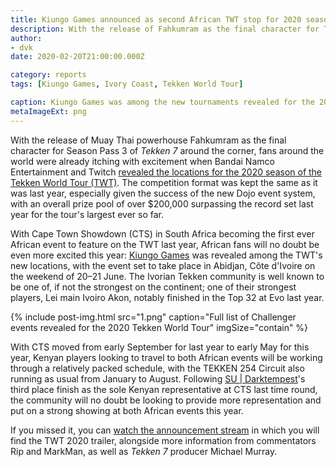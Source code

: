 ```yaml
---
title: Kiungo Games announced as second African TWT stop for 2020 season
description: With the release of Fahkumram as the final character for Tekken 7 Season 3 also around the corner, Bandai Namco Entertainment and Twitch revealed the locations for the 2020 season of the Tekken World Tour (TWT).
author:
- dvk
date: 2020-02-20T21:00:00.000Z

category: reports
tags: [Kiungo Games, Ivory Coast, Tekken World Tour]

caption: Kiungo Games was among the new tournaments revealed for the 2020 Tekken World Tour
metaImageExt: png
---
```

<p>With the release of Muay Thai powerhouse Fahkumram as the final character for Season Pass 3 of <em>Tekken 7</em> around the corner, fans around the world were already itching with excitement when Bandai Namco Entertainment and Twitch <a href="https://tekkenworldtour.com/news/tekken-world-tour-2020-locations-announced/" target="_blank">revealed the locations for the 2020 season of the Tekken World Tour (TWT)</a>. The competition format was kept the same as it was last year, especially given the success of the new Dojo event system, with an overall prize pool of over $200,000 surpassing the record set last year for the tour's largest ever so far.</p>

<p>With Cape Town Showdown (CTS) in South Africa becoming the first ever African event to feature on the TWT last year, African fans will no doubt be even more excited this year: <a href="https://twitter.com/kiungo_games" target="_blank">Kiungo Games</a> was revealed among the TWT's new locations, with the event set to take place in Abidjan, Côte d'Ivoire on the weekend of 20–21 June. The Ivorian Tekken community is well known to be one of, if not the strongest on the continent; one of their strongest players, Lei main Ivoiro Akon, notably finished in the Top 32 at Evo last year.</p>

{% include post-img.html src="1.png" caption="Full list of Challenger events revealed for the 2020 Tekken World Tour" imgSize="contain" %}

<p>With CTS moved from early September for last year to early May for this year, Kenyan players looking to travel to both African events will be working through a relatively packed schedule, with the TEKKEN 254 Circuit also running as usual from January to August. Following <a href="/circuit/tekken/profile.html?id=0749083">SU | Darktempest</a>'s third place finish as the sole Kenyan representative at CTS last time round, the community will no doubt be looking to provide more representation and put on a strong showing at both African events this year.</p>

<p>If you missed it, you can <a href="https://www.twitch.tv/videos/555288943" target="_blank">watch the announcement stream</a> in which you will find the TWT 2020 trailer, alongside more information from commentators Rip and MarkMan, as well as <em>Tekken 7</em> producer Michael Murray.</p>

<div class="d-none d-lg-flex justify-content-center mb-3">
    <!-- Add a placeholder for the Twitch embed -->
    <div id="twitch-embed"></div>
    <!-- Load the Twitch embed script -->
    <script src="https://player.twitch.tv/js/embed/v1.js"></script>
    <!-- Create a Twitch.Player object. This will render within the placeholder div -->
    <script type="text/javascript">
    const params = {
        video: "555288943",
        width: "720px",
        height: "405px",
        autoplay: false,
    }
    const player = new Twitch.Player("twitch-embed", params);
    </script>
</div>

